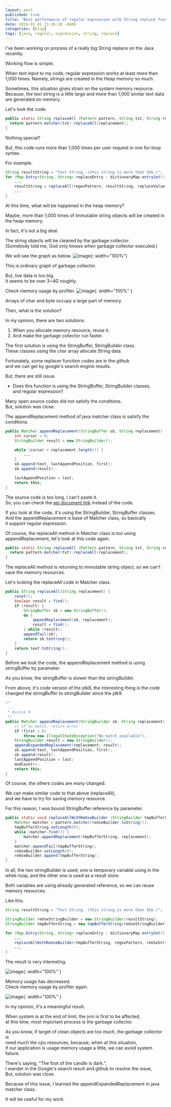 ```yaml
---
layout: post
published: true
title: "Best performance of regular expression with String replace function."
date: 2019-01-01 21:26:28 -0400
categories: [blog]
tags: [java, regular, expression, string, replace]
---
```


I've been working on process of a really big String replace on the Java recently.

Working flow is simple. 

When text input to my code, regular expression works at least more than 1,000 times.
Namely, strings are created in the Heap memory so much.

Sometimes, this situation gives strain on the system memory resource. 
Because, the text string is a little large and more than 1,000 similar text data are generated on memory.

Let's look the code.

```java
public static String replaceAll (Pattern pattern, String txt, String replacement) {
  return pattern.matcher(txt).replaceAll(replacement);
}
```

Nothing special?

But, this code runs more than 1,000 times per user request in one for-loop syntax.

For example.

```java
String resultString = "Test String. (this string is more then 5kb.)";
for (Map.Entry<String, String> replaceEntry : dictionaryMap.entrySet()) {
    ...
    resultString = replaceAll(regexPattern, resultString, replaceValue);
    ...
}
```

At this time, what will be happened in the heap memory?

Maybe, more than 1,000 times of Immutable string objects will be created in the heap memory.

In fact, it's not a big deal.

The string objects will be cleaned by the garbage collector. <br>
(Somebody told me, God only knows when garbage collector executed.)

We will see the graph as below.
![image](https://user-images.githubusercontent.com/4101636/50532906-a934fa00-0b63-11e9-9668-196000d60862.png){: width="100%"}


This is ordinary graph of garbage collector.

But, live data is too big. <br>
It seems to be over 3~4G roughly.

Check memory usage by profiler.
![image](https://user-images.githubusercontent.com/4101636/50547521-1dfc5700-0c7e-11e9-9657-c2e4c0a4fddc.png){: width="100%" }


Arrays of char and byte occupy a large part of memory.

Then, what is the solution?

In my opinion, there are two solutions.

 1. When you allocate memory resource, reuse it.
 2. And make the garbage collector run faster.
 
The first solution is using the StringBuffer, StringBuilder class.<br>
These classes using the char array allocate String data.

Fortunately, some replacer function codes are in the github<br> 
and we can get by google's search engine results. 

But, there are still issue.

 - Does this function is using the StringBuffer, StringBuilder classes,<br>
 and regular expression?

Many open source codes did not satisfy the conditions.<br>
But, solution was close.

The appendReplacement method of java matcher class is satisfy the conditions.

```java
public Matcher appendReplacement(StringBuffer sb, String replacement) {
    int cursor = 0;
    StringBuilder result = new StringBuilder();

    while (cursor < replacement.length()) {
        ...
    }
    sb.append(text, lastAppendPosition, first);
    sb.append(result);

    lastAppendPosition = last;
    return this;
}
```
The source code is too long, I can't paste it.<br> 
So, you can check the [api document link](https://docs.oracle.com/javase/8/docs/api/java/util/regex/Matcher.html#appendReplacement-java.lang.StringBuffer-java.lang.String-) instead of the code.

If you look at the code, it's using the StringBuilder, StringBuffer classes.<br>
And the appendReplacement is base of Matcher class, so basically<br> 
it support regular expression.

Of course, the replaceAll method in Matcher class is too using appendReplacement, let's look at this code again.

```java
public static String replaceAll (Pattern pattern, String txt, String replacement) {
  return pattern.matcher(txt).replaceAll(replacement);
}
```

The replaceAll method is returning to immutable string object, so we can't save the memory resources.

Let's looking the replaceAll code in Matcher class.

```java
public String replaceAll(String replacement) {
    reset();
    boolean result = find();
    if (result) {
        StringBuffer sb = new StringBuffer();
        do {
            appendReplacement(sb, replacement);
            result = find();
        } while (result);
        appendTail(sb);
        return sb.toString();
    }
    return text.toString();
}
```

Before we look the code, the appendReplacement method is using stringBuffer by parameter.

As you know, the stringBuffer is slower than the stringBuilder.

From above, it's code version of the jdk8, the interesting thing is the code changed the stringBuffer to stringBuilder since the jdk9.

```java
/*
 ...
 * @since 9
 */
public Matcher appendReplacement(StringBuilder sb, String replacement) {
    // If no match, return error
    if (first < 0)
        throw new IllegalStateException("No match available");
    StringBuilder result = new StringBuilder();
    appendExpandedReplacement(replacement, result);
    sb.append(text, lastAppendPosition, first);
    sb.append(result);
    lastAppendPosition = last;
    modCount++;
    return this;
}
```

Of course, the others codes are many changed.

We can make similar code to that above (replaceAll), <br>
and we have to try for saving memory resource.<br>

For this reason, I was bound StringBuffer reference by parameter. 

```java
public static void replaceAllWithReUseBuilder (StringBuilder tmpBufferString, Pattern pattern, StringBuilder reUseBuilder, String replacement) {
    Matcher matcher = pattern.matcher(reUseBuilder.toString());
    tmpBufferString.setLength(0);
    while (matcher.find()) {
        matcher.appendReplacement(tmpBufferString, replacement);
    }
    matcher.appendTail(tmpBufferString);
    reUseBuilder.setLength(0);
    reUseBuilder.append(tmpBufferString);
}
```

In all, the two stringBuilder is used, one is temporary variable using in the while-loop, and the other one is used as a result store. 

Both variables are using already generated reference, so we can reuse memory resources.

Like this.

```java
String resultString = "Test String. (this string is more then 5kb.)";

StringBuilder reUseStringBuilder = new StringBuilder(resultString);
StringBuilder tmpBufferString = new tmpBufferString(reUseStringBuilder.length());

for (Map.Entry<String, String> replaceEntry : dictionaryMap.entrySet()) {
    ...
    replaceAllWithReUseBuilder(tmpBufferString, regexPattern, reUseStringBuilder, replaceValue);
    ...
}
```

The result is very interesting.

![image](https://user-images.githubusercontent.com/4101636/50571445-66d31d80-0dee-11e9-98b3-f770c58a649f.png){: width="100%" }

Memory usage has decreased.<br>
Check memory usage by profiler again.

![image](https://user-images.githubusercontent.com/4101636/50571500-8dde1f00-0def-11e9-8dad-f449fe285dd4.png){: width="100%" }

In my opinion, it's a meaningful result.

When system is at the end of limit, the jvm is first to be affected,<br> 
at this time, most important process is the garbage collector.

As you know, if target of clean objects are too much, the garbage collector is <br>
need much the cpu resources, because, when at this situation, <br>
if our application is usage memory usage a little, we can avoid system failure.

There's saying, "The foot of the candle is dark.", <br>
I wander in the Google's search result and github to resolve the issue,<br>
But, solution was close. 

Because of this issue, I learned the appendExpandedReplacement in java matcher class.

It will be useful for my work.